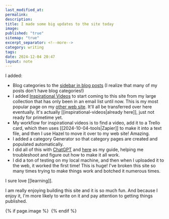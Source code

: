 ```yaml
---
last_modified_at: 
permalink: 
description: 
title: I made some big updates to the site today
image: 
published: "true"
sitemap: "true"
excerpt_separator: <!--more-->
category: writing
tags: 
date: 2024-12-04 20:47
layout: note
---
```

I added: 
- Blog categories to the [sidebar in blog posts](https://jethro.site/mastermind/2020/03/26/how-we-set-goals-in-the-mastermind/) (I realize that many of my posts don't have blog categories!)
- I added [Inspirational Videos](https://jethro.site/categories/inspiration/) to start coming to this site from my large collection that has only been in an email list until now. This is my most popular page on my [other web site](https://www.jethrojones.com/inspirational-videos). It'll all be transferred over here eventually. It's actually [[inspirational-videos|already here]], just not ready for primetime yet.
- My workflow for inspirational videos is to find a video, add it to a Trello card, which then uses [[2024-10-04-tools|Zapier]] to make it into a text file, and then I use Hazel to move it over to my web site! Amazing. 
- I added a category Generator so that category pages are created and populated automatically. 
- I did all of this with [ChatGPT](https://chatgpt.com/share/67513047-c9a4-800f-91ec-88087d2ac3aa) and [here](https://chatgpt.com/share/675142ff-1d58-800f-a81a-b2a78f6da60b) as my guide, helping me troubleshoot and figure out how to make it all work. 
- I did a ton of testing on my local machine, and then when I uploaded it to the web, it worked the first time! This is huge! I've broken this site so many times trying to make things work and botched it numerous times. 

I sure love [[learning]].

I am really enjoying building this site and it is so much fun. And because I enjoy it, I'm more likely to write on it and pay attention to getting things published. 

{% if page.image %} <img src="{{ page.image }}" alt=""> {% endif %}